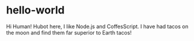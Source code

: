# hello-world
Hi Human!
Hubot here, I like Node.js and CoffesScript.  I have had tacos on the moon and find them far superior to Earth tacos!
